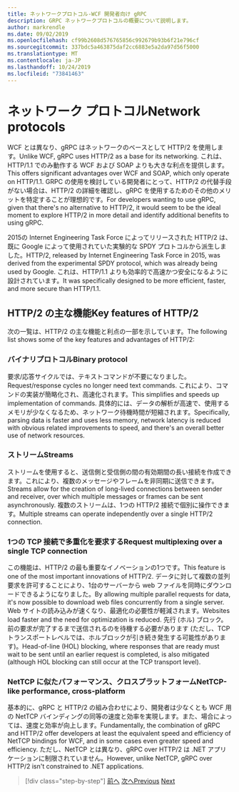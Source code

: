 ```yaml
---
title: ネットワークプロトコル-WCF 開発者向け gRPC
description: GRPC ネットワークプロトコルの概要について説明します。
author: markrendle
ms.date: 09/02/2019
ms.openlocfilehash: cf99b2608d576765856c992679b93b6f21e796cf
ms.sourcegitcommit: 337bdc5a463875daf2cc6883e5a2da97d56f5000
ms.translationtype: MT
ms.contentlocale: ja-JP
ms.lasthandoff: 10/24/2019
ms.locfileid: "73841463"
---
```

# <a name="network-protocols"></a><span data-ttu-id="0851a-103">ネットワーク プロトコル</span><span class="sxs-lookup"><span data-stu-id="0851a-103">Network protocols</span></span>

<span data-ttu-id="0851a-104">WCF とは異なり、gRPC はネットワークのベースとして HTTP/2 を使用します。</span><span class="sxs-lookup"><span data-stu-id="0851a-104">Unlike WCF, gRPC uses HTTP/2 as a base for its networking.</span></span> <span data-ttu-id="0851a-105">これは、HTTP/1.1 でのみ動作する WCF および SOAP よりも大きな利点を提供します。</span><span class="sxs-lookup"><span data-stu-id="0851a-105">This offers significant advantages over WCF and SOAP, which only operate on HTTP/1.1.</span></span> <span data-ttu-id="0851a-106">GRPC の使用を検討している開発者にとって、HTTP/2 の代替手段がない場合は、HTTP/2 の詳細を確認し、gRPC を使用するためのその他のメリットを特定することが理想的です。</span><span class="sxs-lookup"><span data-stu-id="0851a-106">For developers wanting to use gRPC, given that there's no alternative to HTTP/2, it would seem to be the ideal moment to explore HTTP/2 in more detail and identify additional benefits to using gRPC.</span></span>

<span data-ttu-id="0851a-107">2015の Internet Engineering Task Force によってリリースされた HTTP/2 は、既に Google によって使用されていた実験的な SPDY プロトコルから派生しました。</span><span class="sxs-lookup"><span data-stu-id="0851a-107">HTTP/2, released by Internet Engineering Task Force in 2015, was derived from the experimental SPDY protocol, which was already being used by Google.</span></span> <span data-ttu-id="0851a-108">これは、HTTP/1.1 よりも効率的で高速かつ安全になるように設計されています。</span><span class="sxs-lookup"><span data-stu-id="0851a-108">It was specifically designed to be more efficient, faster, and more secure than HTTP/1.1.</span></span>

## <a name="key-features-of-http2"></a><span data-ttu-id="0851a-109">HTTP/2 の主な機能</span><span class="sxs-lookup"><span data-stu-id="0851a-109">Key features of HTTP/2</span></span>

<span data-ttu-id="0851a-110">次の一覧は、HTTP/2 の主な機能と利点の一部を示しています。</span><span class="sxs-lookup"><span data-stu-id="0851a-110">The following list shows some of the key features and advantages of HTTP/2:</span></span>

### <a name="binary-protocol"></a><span data-ttu-id="0851a-111">バイナリプロトコル</span><span class="sxs-lookup"><span data-stu-id="0851a-111">Binary protocol</span></span>

<span data-ttu-id="0851a-112">要求/応答サイクルでは、テキストコマンドが不要になりました。</span><span class="sxs-lookup"><span data-stu-id="0851a-112">Request/response cycles no longer need text commands.</span></span> <span data-ttu-id="0851a-113">これにより、コマンドの実装が簡略化され、高速化されます。</span><span class="sxs-lookup"><span data-stu-id="0851a-113">This simplifies and speeds up implementation of commands.</span></span> <span data-ttu-id="0851a-114">具体的には、データの解析が高速で、使用するメモリが少なくなるため、ネットワーク待機時間が短縮されます。</span><span class="sxs-lookup"><span data-stu-id="0851a-114">Specifically, parsing data is faster and uses less memory, network latency is reduced with obvious related improvements to speed, and there's an overall better use of network resources.</span></span>

### <a name="streams"></a><span data-ttu-id="0851a-115">ストリーム</span><span class="sxs-lookup"><span data-stu-id="0851a-115">Streams</span></span>

<span data-ttu-id="0851a-116">ストリームを使用すると、送信側と受信側の間の有効期間の長い接続を作成できます。これにより、複数のメッセージやフレームを非同期に送信できます。</span><span class="sxs-lookup"><span data-stu-id="0851a-116">Streams allow for the creation of long-lived connections between sender and receiver, over which multiple messages or frames can be sent asynchronously.</span></span> <span data-ttu-id="0851a-117">複数のストリームは、1つの HTTP/2 接続で個別に操作できます。</span><span class="sxs-lookup"><span data-stu-id="0851a-117">Multiple streams can operate independently over a single HTTP/2 connection.</span></span>

### <a name="request-multiplexing-over-a-single-tcp-connection"></a><span data-ttu-id="0851a-118">1つの TCP 接続で多重化を要求する</span><span class="sxs-lookup"><span data-stu-id="0851a-118">Request multiplexing over a single TCP connection</span></span>

<span data-ttu-id="0851a-119">この機能は、HTTP/2 の最も重要なイノベーションの1つです。</span><span class="sxs-lookup"><span data-stu-id="0851a-119">This feature is one of the most important innovations of HTTP/2.</span></span> <span data-ttu-id="0851a-120">データに対して複数の並列要求を許可することにより、1台のサーバーから web ファイルを同時にダウンロードできるようになりました。</span><span class="sxs-lookup"><span data-stu-id="0851a-120">By allowing multiple parallel requests for data, it's now possible to download web files concurrently from a single server.</span></span> <span data-ttu-id="0851a-121">Web サイトの読み込みが速くなり、最適化の必要性が軽減されます。</span><span class="sxs-lookup"><span data-stu-id="0851a-121">Websites load faster and the need for optimization is reduced.</span></span> <span data-ttu-id="0851a-122">先行 (ホル) ブロック。前の要求が完了するまで送信されるのを待機する必要があります (ただし、TCP トランスポートレベルでは、ホルブロックが引き続き発生する可能性があります)。</span><span class="sxs-lookup"><span data-stu-id="0851a-122">Head-of-line (HOL) blocking, where responses that are ready must wait to be sent until an earlier request is completed, is also mitigated (although HOL blocking can still occur at the TCP transport level).</span></span>

### <a name="nettcp-like-performance-cross-platform"></a><span data-ttu-id="0851a-123">NetTCP に似たパフォーマンス、クロスプラットフォーム</span><span class="sxs-lookup"><span data-stu-id="0851a-123">NetTCP-like performance, cross-platform</span></span>

<span data-ttu-id="0851a-124">基本的に、gRPC と HTTP/2 の組み合わせにより、開発者は少なくとも WCF 用の NetTCP バインディングの同等の速度と効率を実現します。また、場合によっては、速度と効率が向上します。</span><span class="sxs-lookup"><span data-stu-id="0851a-124">Fundamentally, the combination of gRPC and HTTP/2 offer developers at least the equivalent speed and efficiency of NetTCP bindings for WCF, and in some cases even greater speed and efficiency.</span></span> <span data-ttu-id="0851a-125">ただし、NetTCP とは異なり、gRPC over HTTP/2 は .NET アプリケーションに制限されていません。</span><span class="sxs-lookup"><span data-stu-id="0851a-125">However, unlike NetTCP, gRPC over HTTP/2 isn't constrained to .NET applications.</span></span>

>[!div class="step-by-step"]
><span data-ttu-id="0851a-126">[前へ](interface-definition-language.md)
>[次へ](why-grpc.md)</span><span class="sxs-lookup"><span data-stu-id="0851a-126">[Previous](interface-definition-language.md)
[Next](why-grpc.md)</span></span>
